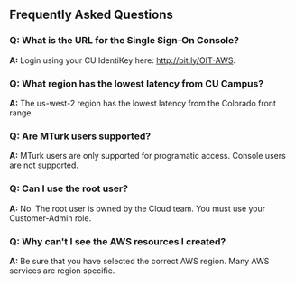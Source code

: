 ## Frequently Asked Questions

### **Q:** What is the URL for the Single Sign-On Console?

**A:** Login using your CU IdentiKey here: http://bit.ly/OIT-AWS.

### **Q:** What region has the lowest latency from CU Campus?
**A:** The us-west-2 region has the lowest latency from the Colorado front range.

### **Q:** Are MTurk users supported?
**A:** MTurk users are only supported for programatic access.  Console users are not supported.

### **Q:** Can I use the root user?
**A:** No.  The root user is owned by the Cloud team.  You must use your Customer-Admin role.

### **Q:** Why can't I see the AWS resources I created?
**A:** Be sure that you have selected the correct AWS region.  Many AWS services are region specific.
